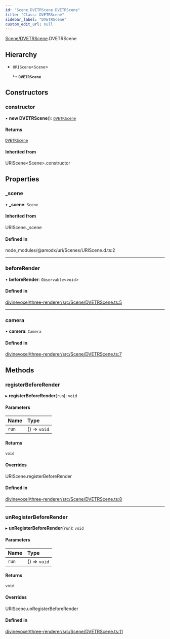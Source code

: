```yaml
---
id: "Scene_DVETRScene.DVETRScene"
title: "Class: DVETRScene"
sidebar_label: "DVETRScene"
custom_edit_url: null
---
```


[Scene/DVETRScene](../modules/Scene_DVETRScene.md).DVETRScene

## Hierarchy

- `URIScene`\<`Scene`\>

  ↳ **`DVETRScene`**

## Constructors

### constructor

• **new DVETRScene**(): [`DVETRScene`](Scene_DVETRScene.DVETRScene.md)

#### Returns

[`DVETRScene`](Scene_DVETRScene.DVETRScene.md)

#### Inherited from

URIScene\<Scene\>.constructor

## Properties

### \_scene

• **\_scene**: `Scene`

#### Inherited from

URIScene.\_scene

#### Defined in

node_modules/@amodx/uri/Scenes/URIScene.d.ts:2

___

### beforeRender

• **beforeRender**: `Observable`\<`void`\>

#### Defined in

[divinevoxel/three-renderer/src/Scene/DVETRScene.ts:5](https://github.com/lucasdamianjohnson/DivineVoxelEngine/blob/596fa7391478620ed460dfb4856ff0a763b91c49/divinevoxel/three-renderer/src/Scene/DVETRScene.ts#L5)

___

### camera

• **camera**: `Camera`

#### Defined in

[divinevoxel/three-renderer/src/Scene/DVETRScene.ts:7](https://github.com/lucasdamianjohnson/DivineVoxelEngine/blob/596fa7391478620ed460dfb4856ff0a763b91c49/divinevoxel/three-renderer/src/Scene/DVETRScene.ts#L7)

## Methods

### registerBeforeRender

▸ **registerBeforeRender**(`run`): `void`

#### Parameters

| Name | Type |
| :------ | :------ |
| `run` | () => `void` |

#### Returns

`void`

#### Overrides

URIScene.registerBeforeRender

#### Defined in

[divinevoxel/three-renderer/src/Scene/DVETRScene.ts:8](https://github.com/lucasdamianjohnson/DivineVoxelEngine/blob/596fa7391478620ed460dfb4856ff0a763b91c49/divinevoxel/three-renderer/src/Scene/DVETRScene.ts#L8)

___

### unRegisterBeforeRender

▸ **unRegisterBeforeRender**(`run`): `void`

#### Parameters

| Name | Type |
| :------ | :------ |
| `run` | () => `void` |

#### Returns

`void`

#### Overrides

URIScene.unRegisterBeforeRender

#### Defined in

[divinevoxel/three-renderer/src/Scene/DVETRScene.ts:11](https://github.com/lucasdamianjohnson/DivineVoxelEngine/blob/596fa7391478620ed460dfb4856ff0a763b91c49/divinevoxel/three-renderer/src/Scene/DVETRScene.ts#L11)
